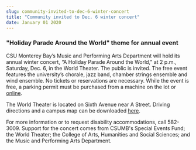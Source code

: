 ```yaml
---
slug: community-invited-to-dec-6-winter-concert
title: "Community invited to Dec. 6 winter concert"
date: January 01 2020
---
```


<h3>"Holiday Parade Around the World" theme for annual event</h3><p>CSU Monterey Bay’s Music and Performing Arts Department will hold its annual winter concert, “A Holiday Parade Around the World,” at 2 p.m., Saturday, Dec. 6, in the World Theater. The public is invited. The free event features the university’s chorale, jazz band, chamber strings ensemble and wind ensemble. No tickets or reservations are necessary. While the event is free, a parking permit must be purchased from a machine on the lot or <a href="http://parking.csumb.edu/buy-permit">online</a>.
</p><p>The World Theater is located on Sixth Avenue near A Street. Driving directions and a campus map can be downloaded <a href="http://csumb.edu/maps">here</a>. 
</p><p>For more information or to request disability accommodations, call 582-3009. Support for the concert comes from CSUMB's Special Events Fund; the World Theater; the College of Arts, Humanities and Social Sciences; and the Music and Performing Arts Department.
</p>
